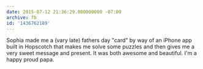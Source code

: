 ```yaml
---
date: 2015-07-12 21:36:29.000000000 -07:00
archive: fb
id: '1436762189'
---
```


Sophia made me a (vary late) fathers day "card" by way of an iPhone app built in Hopscotch that makes me solve some puzzles and then gives me a very sweet message and present. It was both awesome and beautiful. I'm a happy proud papa.
